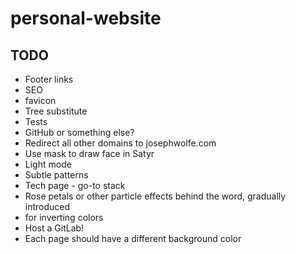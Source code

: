 # personal-website

## TODO

- Footer links
- SEO
- favicon
- Tree substitute
- Tests
- GitHub or something else?
- Redirect all other domains to josephwolfe.com
- Use mask to draw face in Satyr
- Light mode
- Subtle patterns
- Tech page - go-to stack
- Rose petals or other particle effects behind the word, gradually introduced
- <filter-function> for inverting colors
- Host a GitLab!
- Each page should have a different background color
